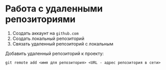 # Работа с удаленными репозиториями

1. Создать аккаунт на `github.com`
2. Создать локальный репозиторий
3. Связать удаленный репозиторий с локальным

Добавить удаленный репозиторий к проекту:
```
git remote add <имя для репозитория> <URL - адрес репозитория в сети>
```
